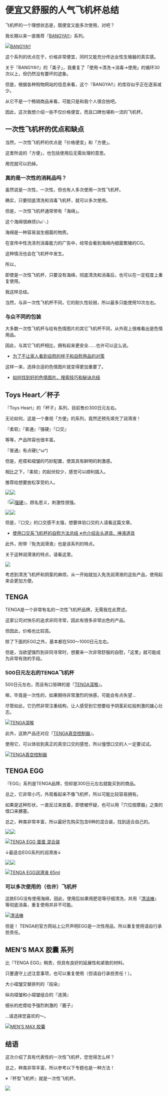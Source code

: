 # 便宜又舒服的人气飞机杯总结 [​](#便宜又舒服的人气飞机杯总结)

飞机杯的一个理想状态是，既便宜又能多次使用，对吧？

我长期以来一直推荐『[BANGYA!!](https://www.e-nls.com/access.php?agency_id=af486217&pcode=5814-1)』系列。

[![](https://img.e-nls.com/pict_pc/1_1285720007_m_QjTb3.jpg)BANGYA!!](https://www.e-nls.com/access.php?agency_id=af486217&pcode=5814-1)

这个系列的优点在于，价格非常便宜，同时又能充分传达女性生殖器的真实感。

关于『BANGYA!!』的「美子」，我重复了「使用→清洗→消毒→使用」的循环30次以上，但仍然没有要坏的迹象。

但是，根据各种购物网站的信息来看，这个『BANGYA!!』的库存似乎正在逐渐减少。

从它不是一个畅销商品来看，可能只是和我个人很合拍吧。

因此，这次我想介绍一些不仅价格便宜，而且口碑也堪称一流的飞机杯。

## 一次性飞机杯的优点和缺点 [​](#一次性飞机杯的优点和缺点)

当然，一次性飞机杯的优点是「价格便宜」和「方便」。

这里所说的「方便」，也包括使用后无需处理的意思。

用完就可以扔掉。

### 真的是一次性的消耗品吗？ [​](#真的是一次性的消耗品吗)

虽然说是一次性，一次性，但也有人多次使用一次性飞机杯。

确实，只要彻底清洗和消毒飞机杯，就可以多次使用。

但是，一次性飞机杯通常带有「海绵」。

这个海绵很麻烦(/ω＼)

海绵是一种容易滋生细菌的物质。

在宣传中性洗涤剂消毒能力的广告中，经常会看到海绵内细菌繁殖的CG。

这种情况也会在飞机杯中发生。

所以，

即使是一次性飞机杯，只要没有海绵，彻底清洗和消毒后，也可以在一定程度上重复使用。

我这样总结。

当然，与非一次性飞机杯不同，它的耐久性较弱，所以最多只能使用10次左右。

### 与众不同的包装 [​](#与众不同的包装)

大多数一次性飞机杯与绘有色情图片的其它飞机杯不同，从外观上很难看出是色情用品。

因此，与其它飞机杯相比，拥有起来更安全……也许可以这么说。

+   [为了不让家人看到自慰的样子和自慰用品的对策](/h-life/onanie-a/ona-bare-orz.html)

这样一来，选择合适的色情图片就变得更加重要了。

+   [如何找到好的色情图片、搜索技巧和秘诀总结](/h-life/onanie-a/okazu001.html)

## Toys Heart／杯子 [​](#toys-heart-杯子)

『Toys Heart』的「杯子」系列，目前售价300日元左右。

无论如何，这是一个重视「方便」的系列，竟然还预先填充了润滑液！

『柔软』『普通』『强硬』『口交』

等等，产品阵容也很丰富。

『普通』有点硬(;^ω^)

但是，疙瘩和褶皱的巧妙配置，使其具有鲜明的刺激感。

相比之下，『柔软』的起伏较少，感觉可以顺利插入。

推荐给想要放松享受的人。

[![](//ad.jp.ap.valuecommerce.com/servlet/gifbanner?sid=3330145&pid=884492642)![](https://www.onanie-analyzer.com/gazou/ns.jpg)](//ck.jp.ap.valuecommerce.com/servlet/referral?sid=3330145&pid=884492642&vc_url=https%3A%2F%2Fwww.ms-online.co.jp%2Fonahole-type-oneuse%2F020201017%2F)

『[![](//ad.jp.ap.valuecommerce.com/servlet/gifbanner?sid=3330145&pid=884492642)强硬](//ck.jp.ap.valuecommerce.com/servlet/referral?sid=3330145&pid=884492642&vc_url=https%3A%2F%2Fwww.ms-online.co.jp%2Fth_company%2F020201025%2F)』，顾名思义，刺激性很强。

[![](//ad.jp.ap.valuecommerce.com/servlet/gifbanner?sid=3330145&pid=884492642)![](https://www.onanie-analyzer.com/gazou/h.jpg)](//ck.jp.ap.valuecommerce.com/servlet/referral?sid=3330145&pid=884492642&vc_url=https%3A%2F%2Fwww.ms-online.co.jp%2Fth_company%2F020201025%2F)

但是，『口交』的口交感不太强，想要体验口交的人请看这篇文章。

+   [使用口交系飞机杯的自慰方法总结 ※也介绍舌头道具、唾液道具](/h-life/onanie-a/fera001.html)

此外，附带『免洗润滑液』也是该系列的特点。

关于这种润滑液的特点，请看这里。

[![](https://img.e-nls.com/pict_af/1_1279074905_af_23460arai.jpg)](https://www.e-nls.com/access.php?agency_id=af486217&fid=160)

考虑到清洗飞机杯和阴茎的麻烦，从一开始就加入免洗润滑液的这些产品，使用起来会更加方便。

## TENGA [​](#tenga)

TENGA是一个非常有名的一次性飞机杯品牌，无需我在此赘述。

这家公司对快乐的追求非同寻常，因此有很多非常出色的产品。

但因此，价格也比较高。

除了下面的EGG之外，基本都在500～1000日元左右。

但是，当欲望强烈到非同寻常时，想要来一次非常舒服的自慰，「这里」就可能成为非常有效的手段。

### 500日元左右的TENGA飞机杯 [​](#_500日元左右的tenga飞机杯)

500日元左右，而且有口皆碑的是『[TENGA深喉](https://www.e-nls.com/access.php?agency_id=af486217&pcode=7919)』。

嘛，毕竟是一次性的，如果期待非常激烈的快感，可能会有点失望…

尽管如此，它仍然非常注重结构，让人感受到它想要给予阴茎彩虹般刺激的雄心壮志。

[![](https://img.e-nls.com/pict_pc/1_1427351241_m_2Ajmy.jpg)TENGA深喉](https://www.e-nls.com/access.php?agency_id=af486217&pcode=7919)

此外，这款产品还对应『[TENGA真空控制器](https://www.e-nls.com/access.php?agency_id=af486217&pcode=7921)』。

使用它，可以体验到真正的真空口交的感觉，所以憧憬口交的人一定要试试。

[![](https://img.e-nls.com/pict_pc/1_1427862191_m_9FboX.jpg)TENGA真空控制器](https://www.e-nls.com/access.php?agency_id=af486217&pcode=7921)

## TENGA EGG [​](#tenga-egg)

『EGG』系列是TENGA品牌，但却是300日元左右就能买到的商品。

总之，它非常小巧，外观看起来不像飞机杯，所以可能比较容易拥有。

如果是这种形状，一直反过来放着，即使被怀疑，也可以用「穴位按摩器」之类的借口来搪塞。

总之，种类非常丰富，所以最好先购买包含6种的混合装，找到适合自己的。

[![](//ad.jp.ap.valuecommerce.com/servlet/gifbanner?sid=3330145&pid=884492642)![](https://www.onanie-analyzer.com/gazou/egg.jpg)](//ck.jp.ap.valuecommerce.com/servlet/referral?sid=3330145&pid=884492642&vc_url=https%3A%2F%2Fwww.ms-online.co.jp%2Ftenga%2F530800004%2F)

[![](//ad.jp.ap.valuecommerce.com/servlet/gifbanner?sid=3330145&pid=884492642)TENGA EGG 蛋蛋 混合装](//ck.jp.ap.valuecommerce.com/servlet/referral?sid=3330145&pid=884492642&vc_url=https%3A%2F%2Fwww.ms-online.co.jp%2Ftenga%2F530800004%2F)

↓最适合EGG系列的润滑液↓

[![](//ad.jp.ap.valuecommerce.com/servlet/gifbanner?sid=3330145&pid=884492642)![](https://www.onanie-analyzer.com/gazou/egg-l.jpg)](//ck.jp.ap.valuecommerce.com/servlet/referral?sid=3330145&pid=884492642&vc_url=https%3A%2F%2Fwww.ms-online.co.jp%2Flotion-use_purpose-recommended_onahole%2FEGGL-001%2F)

[![](//ad.jp.ap.valuecommerce.com/servlet/gifbanner?sid=3330145&pid=884492642)TENGA EGG润滑液 65ml](//ck.jp.ap.valuecommerce.com/servlet/referral?sid=3330145&pid=884492642&vc_url=https%3A%2F%2Fwww.ms-online.co.jp%2Flotion-use_purpose-recommended_onahole%2FEGGL-001%2F)

### 可以多次使用的（也许）飞机杯 [​](#可以多次使用的-也许-飞机杯)

这款EGG没有使用海绵，因此，使用后如果用肥皂等仔细清洗，并用『[清洁棒](https://www.e-nls.com/access.php?agency_id=af486217&pcode=7009)』等彻底消毒，重复使用并非不可能。

[![](https://img.e-nls.com/pict_pc/1_1315370197_m_utBI9.jpg)清洁棒](https://www.e-nls.com/access.php?agency_id=af486217&pcode=7009)

但是！ TENGA的官方网站上公开声明EGG是一次性用品，所以重复使用请自行承担责任。

## MEN’S MAX 胶囊 系列 [​](#men-s-max-胶囊-系列)

比『TENGA EGG』稍贵，但具有良好的延展性和紧致的材料。

只要遵守上述注意事项，也可以重复使用（但请自行承担责任！）。

大小褶皱交替排列的『段染』

纵向褶皱和小褶皱组合的『涟漪』

细长的疙瘩给予强烈刺激的『鹿子』

…请选择您喜欢的～。

[![](https://img.e-nls.com/pict_pc/1_1390368229_m_XPaM5.jpg)MEN’S MAX 胶囊](https://www.e-nls.com/access.php?agency_id=af486217&pcode=7576-1)

## 结语 [​](#结语)

这次介绍了具有代表性的一次性飞机杯，您觉得怎么样？

总之，种类非常丰富，所以参考以下专题也是一种方法！

※『杯型飞机杯』就是一次性飞机杯。

[![](https://img.e-nls.com/pict_af/1_1409802980_af_1BPym.jpg)](https://www.e-nls.com/access.php?agency_id=af486217&fid=327)